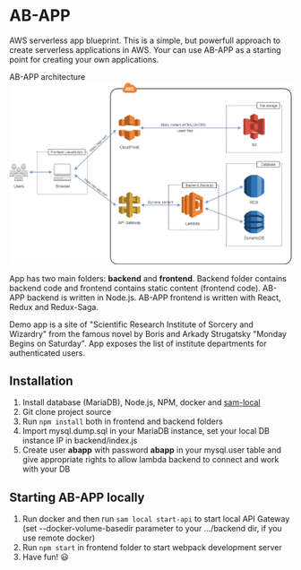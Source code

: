# AB-APP
AWS serverless app blueprint.
This is a simple, but powerfull approach to create serverless applications in AWS. Your can use AB-APP as a starting point for creating your own applications.

AB-APP architecture
![AB-APP architecture](architecture.png)

App has two main folders: **backend** and **frontend**. Backend folder contains backend code and frontend contains static content (frontend code). AB-APP backend is written in Node.js. AB-APP frontend is written with React, Redux and Redux-Saga.

Demo app is a site of "Scientific Research Institute of Sorcery and Wizardry" from the famous novel by Boris and Arkady Strugatsky "Monday Begins on Saturday". App exposes the list of institute departments for authenticated users.

## Installation
1. Install database (MariaDB), Node.js, NPM, docker and [sam-local](https://github.com/awslabs/aws-sam-local)
2. Git clone project source
3. Run `npm install` both in frontend and backend folders
4. Import mysql.dump.sql in your MariaDB instance, set your local DB instance IP in backend/index.js
5. Create user **abapp** with password **abapp** in your mysql.user table and give appropriate rights to allow lambda backend to connect and work with your DB

## Starting AB-APP locally
1. Run docker and then run `sam local start-api` to start local API Gateway (set --docker-volume-basedir parameter to your .../backend dir, if you use remote docker)
2. Run `npm start` in frontend folder to start webpack development server
3. Have fun! :smiley:
